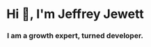 <h1 align="center">Hi 👋, I'm Jeffrey Jewett</h1>
<h3 align="center">I am a growth expert, turned developer.</h3>
